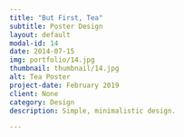 ```yaml
---
title: "But First, Tea"
subtitle: Poster Design
layout: default
modal-id: 14
date: 2014-07-15
img: portfolio/14.jpg
thumbnail: thumbnail/14.jpg
alt: Tea Poster
project-date: February 2019
client: None
category: Design
description: Simple, minimalistic design.

---
```

